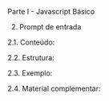 Parte I - Javascript Básico

2. Prompt de entrada

2.1. Conteúdo: 



2.2. Estrutura: 

2.3. Exemplo: 

2.4. Material complementar:
